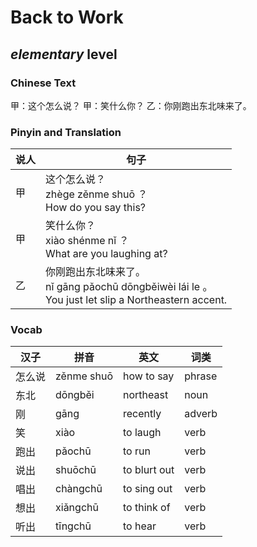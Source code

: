 # Back to Work
## *elementary* level

### Chinese Text
甲：这个怎么说？
甲：笑什么你？
乙：你刚跑出东北味来了。

### Pinyin and Translation
|说人|句子|
|----|----|
|甲|这个怎么说？<br />zhège zěnme shuō ？<br />How do you say this?|
|甲|笑什么你？<br />xiào shénme nǐ ？<br />What are you laughing at?|
|乙|你刚跑出东北味来了。<br />nǐ gāng pǎochū dōngběiwèi lái le 。<br />You just let slip a Northeastern accent.|
### Vocab
|汉子|拼音|英文|词类|
|----|----|----|----|
|怎么说|zěnme shuō|how to say|phrase|
|东北|dōngběi|northeast|noun|
|刚|gāng|recently|adverb|
|笑|xiào|to laugh|verb|
|跑出|pǎochū|to run|verb|
|说出|shuōchū|to blurt out|verb|
|唱出|chàngchū|to sing out|verb|
|想出|xiǎngchū|to think of|verb|
|听出|tīngchū|to hear|verb|